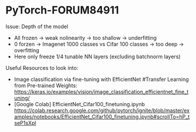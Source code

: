# PyTorch-FORUM84911

Issue: Depth of the model
* All frozen -> weak nolinearity -> too shallow -> underfitting
* 0 forzen -> Imagenet 1000 classes vs Cifar 100 classes -> too deep -> overfitting
* Here only freeze 1/4 tunable NN layers (excluding batchnorm layers)

Useful Resources to look into:
* Image classification via fine-tuning with EfficientNet #Transfer Learning from Pre-trained Weights: https://keras.io/examples/vision/image_classification_efficientnet_fine_tuning/
* [Google Colab] EfficientNet_Cifar100_finetuning.ipynb https://colab.research.google.com/github/pytorch/ignite/blob/master/examples/notebooks/EfficientNet_Cifar100_finetuning.ipynb#scrollTo=hP_tseP1sXpl
